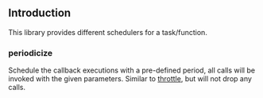 ## Introduction
This library provides different schedulers for a task/function.

### periodicize
Schedule the callback executions with a pre-defined period, all calls will be invoked with the given parameters.
Similar to [throttle](https://esstudio.site/2019/05/25/all-about-debouncing-and-throttling.html), but will not drop any calls.
